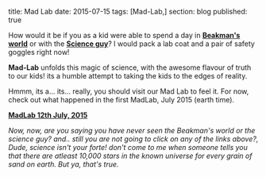 title: Mad Lab
date: 2015-07-15
tags: [Mad-Lab,]
section: blog
published: true

How would it be if you as a kid were able to spend a day in **[Beakman's world](https://www.youtube.com/channel/UCE5CfDqvAJgkZlTbigkUYXg)**
or with the **[Science guy](https://www.youtube.com/user/billmnyethescience)**? I would pack a lab coat and a pair of safety goggles right now! 

**Mad-Lab** unfolds this magic of science, with the awesome flavour of truth to our kids! its a humble attempt to taking the kids to the edges of reality.

Hmmm, its a... its... really, you should visit our Mad Lab to feel it. For now, check out what happened in the first MadLab, July 2015 (earth time).

**[MadLab 12th July, 2015](/blog/mad-lab/mad-lab-12th-july-2015/)**
  
*Now, now, are you saying you have never seen the Beakman's world or the science guy? and.. still you are not going to click on any of the links above?, 
Dude, science isn't your forte! 
don't come to me when someone tells you that there are atleast 10,000 stars in the known universe for every grain of sand on earth. 
But ya, that's true.*